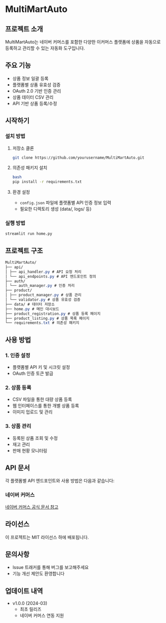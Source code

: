 # MultiMartAuto

## 프로젝트 소개

MultiMartAuto는 네이버 커머스를 포함한 다양한 이커머스 플랫폼에 상품을 자동으로 등록하고 관리할 수 있는 자동화 도구입니다.

## 주요 기능

- 상품 정보 일괄 등록
- 플랫폼별 상품 유효성 검증
- OAuth 2.0 기반 인증 관리
- 상품 데이터 CSV 관리
- API 기반 상품 등록/수정

## 시작하기

### 설치 방법

1. 저장소 클론

   ```bash
   git clone https://github.com/yourusername/MultiMartAuto.git
   ```

2. 의존성 패키지 설치

   ```bash
   bash
   pip install -r requirements.txt
   ```

3. 환경 설정
   - `config.json` 파일에 플랫폼별 API 인증 정보 입력
   - 필요한 디렉토리 생성 (data/, logs/ 등)

### 실행 방법

```bash
streamlit run home.py
```

## 프로젝트 구조

```SCSS
MultiMartAuto/
├── api/
│ ├── api_handler.py # API 요청 처리
│ └── api_endpoints.py # API 엔드포인트 정의
├── auth/
│ └── auth_manager.py # 인증 처리
├── product/
│ ├── product_manager.py # 상품 관리
│ └── validator.py # 상품 유효성 검증
├── data/ # 데이터 저장소
├── home.py # 메인 대시보드
├── product_registration.py # 상품 등록 페이지
├── product_listing.py # 상품 목록 페이지
└── requirements.txt # 의존성 패키지
```

## 사용 방법

### 1. 인증 설정

- 플랫폼별 API 키 및 시크릿 설정
- OAuth 인증 토큰 발급

### 2. 상품 등록

- CSV 파일을 통한 대량 상품 등록
- 웹 인터페이스를 통한 개별 상품 등록
- 이미지 업로드 및 관리

### 3. 상품 관리

- 등록된 상품 조회 및 수정
- 재고 관리
- 판매 현황 모니터링

## API 문서

각 플랫폼별 API 엔드포인트와 사용 방법은 다음과 같습니다:

### 네이버 커머스

[네이버 커머스 공식 문서 참고](https://apicenter.commerce.naver.com/ko/basic/commerce-api)

## 라이선스

이 프로젝트는 MIT 라이선스 하에 배포됩니다.

## 문의사항

- Issue 트래커를 통해 버그를 보고해주세요
- 기능 개선 제안도 환영합니다

## 업데이트 내역

- v1.0.0 (2024-03)
  - 최초 릴리즈
  - 네이버 커머스 연동 지원

